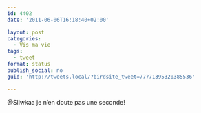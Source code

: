 ```yaml
---
id: 4402
date: '2011-06-06T16:18:40+02:00'

layout: post
categories:
  - Vis ma vie
tags:
  - tweet
format: status
publish_social: no
guid: 'http://tweets.local/?birdsite_tweet=77771395320385536'

---
```


@Sliwkaa je n’en doute pas une seconde!